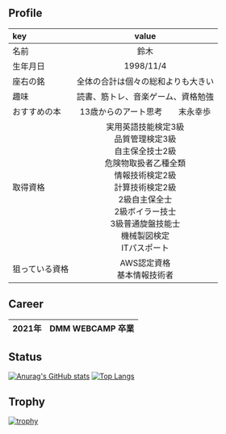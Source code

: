 ## Profile

| key | value |
| :--- | :---: |
| 名前 | 鈴木 |
| 生年月日 | 1998/11/4 |
| 座右の銘 | 全体の合計は個々の総和よりも大きい |
| 趣味 | 読書、筋トレ、音楽ゲーム、資格勉強|
| おすすめの本 | 13歳からのアート思考　　末永幸歩 |
| 取得資格 | 実用英語技能検定3級<br>品質管理検定3級<br>自主保全技士2級<br>危険物取扱者乙種全類<br>情報技術検定2級<br>計算技術検定2級<br>2級自主保全士<br>2級ボイラー技士<br>3級普通旋盤技能士<br>機械製図検定<br>ITパスポート |
| 狙っている資格 | AWS認定資格<br>基本情報技術者 |

## Career

| 2021年 | DMM WEBCAMP 卒業 |
| :---: | :--: |

## Status

[![Anurag's GitHub stats](https://github-readme-stats.vercel.app/api?username=kanbaru-github&show_icons=true&theme=radical)](https://github.com/anuraghazra/github-readme-stats)
[![Top Langs](https://github-readme-stats.vercel.app/api/top-langs/?username=kanbaru-github)](https://github.com/anuraghazra/github-readme-stats)

## Trophy

[![trophy](https://github-profile-trophy.vercel.app/?username=kanbaru-github&theme=onedark)](https://github.com/ryo-ma/github-profile-trophy)
